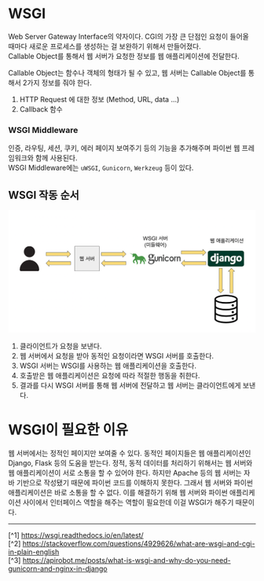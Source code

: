# WSGI
Web Server Gateway Interface의 약자이다. CGI의 가장 큰 단점인 요청이 들어올 때마다 새로운 프로세스를 생성하는 걸 보완하기 위해서 만들어졌다.<br>
Callable Object를 통해서 웹 서버가 요청한 정보를 웹 애플리케이션에 전달한다.

Callable Object는 함수나 객체의 형태가 될 수 있고, 웹 서버는 Callable Object를 통해서 2가지 정보를 줘야 한다.
1. HTTP Request 에 대한 정보 (Method, URL, data ...)
2. Callback 함수

### WSGI Middleware
인증, 라우팅, 세션, 쿠키, 에러 페이지 보여주기 등의 기능을 추가해주며 파이썬 웹 프레임워크와 함께 사용된다.<br>
WSGI Middleware에는 `uWSGI`, `Gunicorn`, `Werkzeug` 등이 있다.

## WSGI 작동 순서
![](./Image/wsgi.png)
1. 클라이언트가 요청을 보낸다.
2. 웹 서버에서 요청을 받아 동적인 요청이라면 WSGI 서버를 호출한다.
3. WSGI 서버는 WSGI를 사용하는 웹 애플리케이션을 호출한다.
4. 호출받은 웹 애플리케이션은 요청에 따라 적절한 행동을 취한다.
5. 결과를 다시 WSGI 서버를 통해 웹 서버에 전달하고 웹 서버는 클라이언트에게 보낸다.

# WSGI이 필요한 이유
웹 서버에서는 정적인 페이지만 보여줄 수 있다. 동적인 페이지들은 웹 애플리케이션인 Django, Flask 등의 도움을 받는다.
정적, 동적 데이터를 처리하기 위해서는 웹 서버와 웹 애플리케이션이 서로 소통을 할 수 있어야 한다.
하지만 Apache 등의 웹 서버는 자바 기반으로 작성됐기 때문에 파이썬 코드를 이해하지 못한다.
그래서 웹 서버와 파이썬 애플리케이션은 바로 소통을 할 수 없다.
이를 해결하기 위해 웹 서버와 파이썬 애플리케이션 사이에서 인터페이스 역할을 해주는 역할이 필요한데 이걸 WSGI가 해주기 때문이다.

---

[^1] https://wsgi.readthedocs.io/en/latest/<br>
[^2] https://stackoverflow.com/questions/4929626/what-are-wsgi-and-cgi-in-plain-english<br>
[^3] https://apirobot.me/posts/what-is-wsgi-and-why-do-you-need-gunicorn-and-nginx-in-django